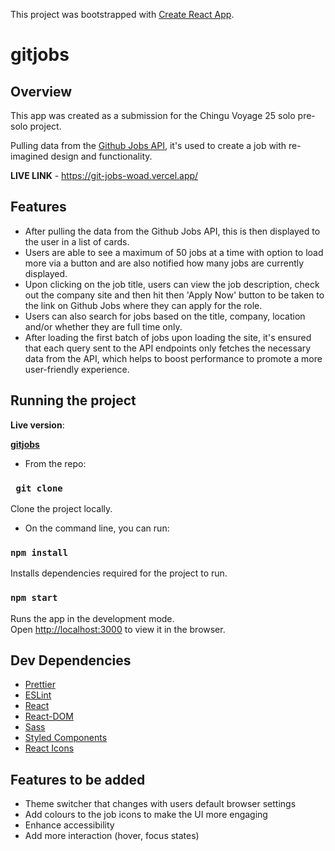 This project was bootstrapped with [Create React App](https://github.com/facebook/create-react-app).

# gitjobs 



## Overview

This app was created as a submission for the Chingu Voyage 25 solo pre-solo project. 

Pulling data from the [Github Jobs API](https://jobs.github.com/api), it's used to create a job with re-imagined design and functionality.

**LIVE LINK** - https://git-jobs-woad.vercel.app/

## Features

* After pulling the data from the Github Jobs API, this is then displayed to the user in a list of cards. 
* Users are able to see a maximum of 50 jobs at a time with option to load more via a button and are also notified how many jobs are currently displayed.
* Upon clicking on the job title, users can view the job description, check out the company site and then hit then 'Apply Now' button to be taken to the link on Github Jobs where they can apply for the role.
* Users can also search for jobs based on the title, company, location and/or whether they are full time only.
* After loading the first batch of jobs upon loading the site, it's ensured that each query sent to the API endpoints only fetches the necessary data from the API, which helps to boost performance to promote a more user-friendly experience. 



## Running the project

**Live version**:

 [**gitjobs**](https://git-jobs-woad.vercel.app/)



* From the repo:

### ` git clone`

Clone the project locally.



* On the command line, you can run:

### `npm install`

Installs dependencies required for the project to run.



### `npm start`

Runs the app in the development mode.<br />
Open [http://localhost:3000](http://localhost:3000) to view it in the browser.



## Dev Dependencies 

* [Prettier](https://prettier.io/)
* [ESLint](https://eslint.org/)
* [React](https://reactjs.org/)
* [React-DOM](https://www.npmjs.com/package/react-dom)
* [Sass](https://sass-lang.com/)
* [Styled Components](https://styled-components.com/)
* [React Icons](https://react-icons.github.io/react-icons/)



## Features to be added

* Theme switcher that changes with users default browser settings
* Add colours to the job icons to make the UI more engaging
* Enhance accessibility
* Add more interaction (hover, focus states)